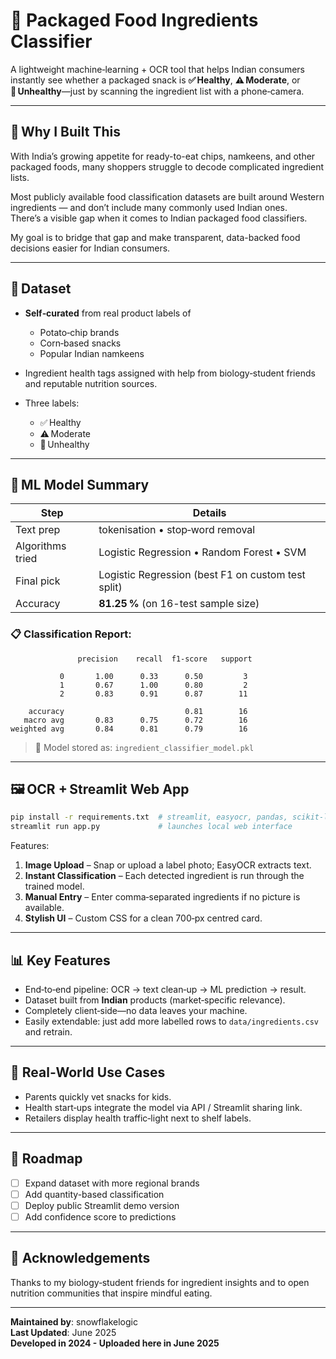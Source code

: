 # 🥡 Packaged Food Ingredients Classifier

A lightweight machine‑learning + OCR tool that helps Indian consumers instantly see whether a packaged snack is **✅ Healthy**, **⚠️ Moderate**, or **🚫 Unhealthy**—just by scanning the ingredient list with a phone‑camera.

---

## 📌 Why I Built This

With India’s growing appetite for ready-to-eat chips, namkeens, and other packaged foods, many shoppers struggle to decode complicated ingredient lists.

Most publicly available food classification datasets are built around Western ingredients — and don’t include many commonly used Indian ones.  
There’s a visible gap when it comes to Indian packaged food classifiers.

My goal is to bridge that gap and make transparent, data-backed food decisions easier for Indian consumers.

---

## 📂 Dataset

* **Self‑curated** from real product labels of

  * Potato‑chip brands
  * Corn‑based snacks
  * Popular Indian namkeens
* Ingredient health tags assigned with help from biology‑student friends and reputable nutrition sources.
* Three labels:

  * ✅ Healthy
  * ⚠️ Moderate
  * 🚫 Unhealthy

---

## 🧠 ML Model Summary

| Step             | Details                                            |
| ---------------- | -------------------------------------------------- |
| Text prep        | tokenisation • stop‑word removal                   |
| Algorithms tried | Logistic Regression • Random Forest • SVM          |
| Final pick       | Logistic Regression (best F1 on custom test split) |
| Accuracy         | **81.25 %** (on 16-test sample size)               |

### 📋 Classification Report:

```
               precision    recall  f1-score   support

           0       1.00      0.33      0.50         3
           1       0.67      1.00      0.80         2
           2       0.83      0.91      0.87        11

    accuracy                           0.81        16
   macro avg       0.83      0.75      0.72        16
weighted avg       0.84      0.81      0.79        16
```

> 🔎 Model stored as: `ingredient_classifier_model.pkl`

---

## 🖼️ OCR + Streamlit Web App

```bash
pip install -r requirements.txt  # streamlit, easyocr, pandas, scikit‑learn, pillow, joblib
streamlit run app.py             # launches local web interface
```

Features:

1. **Image Upload** – Snap or upload a label photo; EasyOCR extracts text.
2. **Instant Classification** – Each detected ingredient is run through the trained model.
3. **Manual Entry** – Enter comma‑separated ingredients if no picture is available.
4. **Stylish UI** – Custom CSS for a clean 700‑px centred card.

---

## 📊 Key Features

* End‑to‑end pipeline: OCR → text clean‑up → ML prediction → result.
* Dataset built from **Indian** products (market‑specific relevance).
* Completely client‑side—no data leaves your machine.
* Easily extendable: just add more labelled rows to `data/ingredients.csv` and retrain.

---

## 📌 Real‑World Use Cases

* Parents quickly vet snacks for kids.
* Health start‑ups integrate the model via API / Streamlit sharing link.
* Retailers display health traffic‑light next to shelf labels.

---

## 🚀 Roadmap

* [ ] Expand dataset with more regional brands
* [ ] Add quantity-based classification
* [ ] Deploy public Streamlit demo version
* [ ] Add confidence score to predictions

---

## 🙌 Acknowledgements

Thanks to my biology‑student friends for ingredient insights and to open nutrition communities that inspire mindful eating.

---

**Maintained by**: snowflakelogic  
**Last Updated**: June 2025  
**Developed in 2024 - Uploaded here in June 2025**
